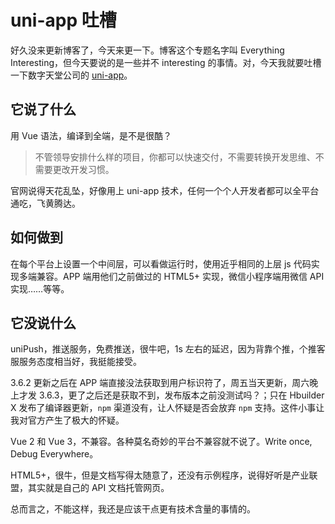 # uni-app 吐槽

好久没来更新博客了，今天来更一下。博客这个专题名字叫 Everything Interesting，但今天要说的是一些并不 interesting 的事情。对，今天我就要吐槽一下数字天堂公司的 [uni-app](https://uniapp.dcloud.io)。

## 它说了什么

用 Vue 语法，编译到全端，是不是很酷？

> 不管领导安排什么样的项目，你都可以快速交付，不需要转换开发思维、不需要更改开发习惯。

官网说得天花乱坠，好像用上 uni-app 技术，任何一个个人开发者都可以全平台通吃，飞黄腾达。

## 如何做到

在每个平台上设置一个中间层，可以看做运行时，使用近乎相同的上层 js 代码实现多端兼容。APP 端用他们之前做过的 HTML5+ 实现，微信小程序端用微信 API 实现……等等。

## 它没说什么

uniPush，推送服务，免费推送，很牛吧，1s 左右的延迟，因为背靠个推，个推客服服务态度相当好，我挺能接受。

3.6.2 更新之后在 APP 端直接没法获取到用户标识符了，周五当天更新，周六晚上才发 3.6.3，更了之后还是获取不到，发布版本之前没测试吗？；只在 Hbuilder X 发布了编译器更新，`npm` 渠道没有，让人怀疑是否会放弃 `npm` 支持。这件小事让我对官方产生了极大的怀疑。

Vue 2 和 Vue 3，不兼容。各种莫名奇妙的平台不兼容就不说了。Write once, Debug Everywhere。

HTML5+，很牛，但是文档写得太随意了，还没有示例程序，说得好听是产业联盟，其实就是自己的 API 文档托管网页。

总而言之，不能这样，我还是应该干点更有技术含量的事情的。
